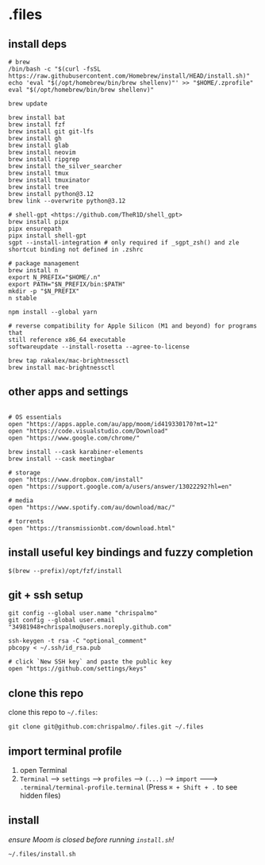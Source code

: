 # .files

## install deps

```
# brew
/bin/bash -c "$(curl -fsSL https://raw.githubusercontent.com/Homebrew/install/HEAD/install.sh)"
echo 'eval "$(/opt/homebrew/bin/brew shellenv)"' >> "$HOME/.zprofile"
eval "$(/opt/homebrew/bin/brew shellenv)"

brew update

brew install bat
brew install fzf
brew install git git-lfs
brew install gh
brew install glab
brew install neovim
brew install ripgrep
brew install the_silver_searcher
brew install tmux
brew install tmuxinator
brew install tree
brew install python@3.12
brew link --overwrite python@3.12

# shell-gpt <https://github.com/TheR1D/shell_gpt>
brew install pipx
pipx ensurepath
pipx install shell-gpt
sgpt --install-integration # only required if _sgpt_zsh() and zle shortcut binding not defined in .zshrc

# package management
brew install n
export N_PREFIX="$HOME/.n"
export PATH="$N_PREFIX/bin:$PATH"
mkdir -p "$N_PREFIX"
n stable

npm install --global yarn

# reverse compatibility for Apple Silicon (M1 and beyond) for programs that
still reference x86_64 executable
softwareupdate --install-rosetta --agree-to-license

brew tap rakalex/mac-brightnessctl
brew install mac-brightnessctl
```

## other apps and settings

```

# OS essentials
open "https://apps.apple.com/au/app/moom/id419330170?mt=12"
open "https://code.visualstudio.com/Download"
open "https://www.google.com/chrome/"

brew install --cask karabiner-elements
brew install --cask meetingbar

# storage
open "https://www.dropbox.com/install"
open "https://support.google.com/a/users/answer/13022292?hl=en"

# media
open "https://www.spotify.com/au/download/mac/"

# torrents
open "https://transmissionbt.com/download.html"
```

## install useful key bindings and fuzzy completion

```
$(brew --prefix)/opt/fzf/install
```

## git + ssh setup

```
git config --global user.name "chrispalmo"
git config --global user.email "34981948+chrispalmo@users.noreply.github.com"

ssh-keygen -t rsa -C "optional_comment"
pbcopy < ~/.ssh/id_rsa.pub

# click `New SSH key` and paste the public key
open "https://github.com/settings/keys"
```

## clone this repo

clone this repo to `~/.files`:

```
git clone git@github.com:chrispalmo/.files.git ~/.files
```

## import terminal profile

1. open Terminal
2. `Terminal` --> `settings` --> `profiles` --> `(...)` --> `import` --->
   `.terminal/terminal-profile.terminal` (Press `⌘ + Shift + .` to see hidden files)

## install

*ensure Moom is closed before running `install.sh`!*

```
~/.files/install.sh
```
